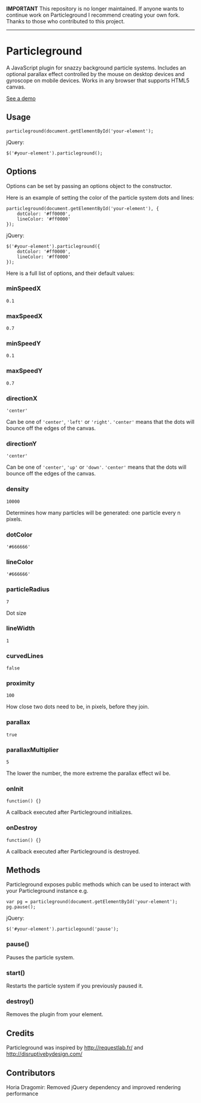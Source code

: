 **IMPORTANT** This repository is no longer maintained. If anyone wants to continue work on Particleground I recommend creating your own fork. Thanks to those who contributed to this project.

<hr>

Particleground
==============

A JavaScript plugin for snazzy background particle systems. Includes an optional parallax effect controlled by the mouse on desktop devices and gyroscope on mobile devices. Works in any browser that supports HTML5 canvas.

[See a demo](https://jnicol.github.io/particleground)

## Usage
    
    particleground(document.getElementById('your-element');

jQuery:

    $('#your-element').particleground();

## Options

Options can be set by passing an options object to the constructor.

Here is an example of setting the color of the particle system dots and lines:

    particleground(document.getElementById('your-element'), {
        dotColor: '#ff0000',
        lineColor: '#ff0000'
    });

jQuery:

    $('#your-element').particleground({
        dotColor: '#ff0000',
        lineColor: '#ff0000'
    });

Here is a full list of options, and their default values:

### minSpeedX

    0.1

### maxSpeedX

    0.7

### minSpeedY

    0.1

### maxSpeedY

    0.7

### directionX

    'center'

Can be one of `'center'`, `'left'` or `'right'`. `'center'` means that the dots will bounce off the edges of the canvas.

### directionY

    'center'

Can be one of `'center'`, `'up'` or `'down'`. `'center'` means that the dots will bounce off the edges of the canvas.

### density

    10000

Determines how many particles will be generated: one particle every n pixels.

### dotColor

    '#666666'

### lineColor

    '#666666'

### particleRadius

    7

Dot size

### lineWidth

    1

### curvedLines

    false

### proximity

    100

How close two dots need to be, in pixels, before they join.

### parallax

    true

### parallaxMultiplier

    5

The lower the number, the more extreme the parallax effect wil be.

### onInit

    function() {}

A callback executed after Particleground initializes.

### onDestroy

    function() {}

A callback executed after Particleground is destroyed.

## Methods

Particleground exposes public methods which can be used to interact with your Particleground instance e.g.

    var pg = particleground(document.getElementById('your-element');
    pg.pause(); 

jQuery:

    $('#your-element').particlegound('pause');

### pause()

Pauses the particle system.

### start()

Restarts the particle system if you previously paused it.

### destroy()

Removes the plugin from your element.

## Credits

Particleground was inspired by http://requestlab.fr/ and http://disruptivebydesign.com/

## Contributors

Horia Dragomir: Removed jQuery dependency and improved rendering performance
